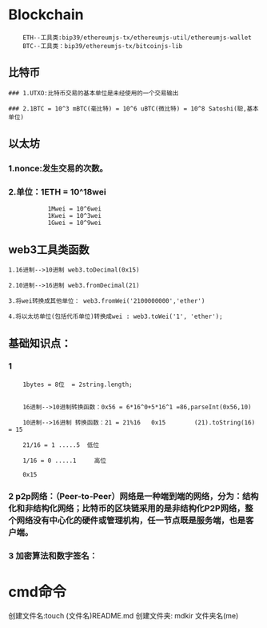 # Blockchain

		ETH--工具类:bip39/ethereumjs-tx/ethereumjs-util/ethereumjs-wallet
		BTC--工具类：bip39/ethereumjs-tx/bitcoinjs-lib
		
	


## 比特币
 
    ###	1.UTXO:比特币交易的基本单位是未经使用的一个交易输出
    
    ### 2.1BTC = 10^3 mBTC(毫比特) = 10^6 uBTC(微比特) = 10^8 Satoshi(聪,基本单位)

## 以太坊

### 1.nonce:发生交易的次数。
    
### 2.单位：1ETH = 10^18wei
    
    		   1Mwei = 10^6wei
    		   1Kwei = 10^3wei
        	   1Gwei = 10^9wei
    		

## web3工具类函数   
	
	1.16进制-->10进制 web3.toDecimal(0x15)
	
	2.10进制-->16进制 web3.fromDecimal(21)
	
	3.将wei转换成其他单位： web3.fromWei('2100000000','ether')
	
	4.将以太坊单位(包括代币单位)转换成wei : web3.toWei('1', 'ether');
##  基础知识点：

### 1
	
		1bytes = 8位  = 2string.length;
		
			
		16进制-->10进制转换函数：0x56 = 6*16^0+5*16^1 =86,parseInt(0x56,10) 
		
		10进制-->16进制 转换函数：21 = 21%16   0x15        (21).toString(16) = 15
		
		21/16 = 1 .....5  低位
		
		1/16 = 0 .....1     高位
		
		0x15

### 2 p2p网络：（Peer-to-Peer）网络是一种端到端的网络，分为：结构化和非结构化网络；比特币的区块链采用的是非结构化P2P网络，整个网络没有中心化的硬件或管理机构，任一节点既是服务端，也是客户端。

### 3 加密算法和数字签名：

# cmd命令

创建文件名:touch (文件名)README.md
创建文件夹: mdkir 文件夹名(me)
